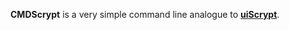 **CMDScrypt** is a very simple command line analogue to [**uiScrypt**](https://github.com/NotStatilko/uiScrypt).
